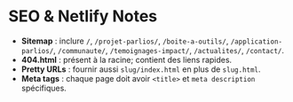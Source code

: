 # SEO & Netlify Notes

- **Sitemap** : inclure `/`, `/projet-parlios/`, `/boite-a-outils/`, `/application-parlios/`, `/communaute/`, `/temoignages-impact/`, `/actualites/`, `/contact/`.
- **404.html** : présent à la racine; contient des liens rapides.
- **Pretty URLs** : fournir aussi `slug/index.html` en plus de `slug.html`.
- **Meta tags** : chaque page doit avoir `<title>` et `meta description` spécifiques.
